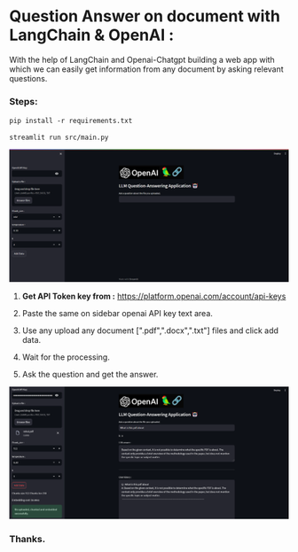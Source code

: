 # Question Answer on document with LangChain & OpenAI :
With the help of LangChain and Openai-Chatgpt building a web app with which we can easily get information from any document by asking relevant questions.


### Steps:


```
pip install -r requirements.txt
```


```
streamlit run src/main.py
```


![alt text](img\webapp_image.png)


1. **Get API Token key from :** https://platform.openai.com/account/api-keys

2. Paste the same on sidebar openai API key text area.


3. Use any upload any document [".pdf",".docx",".txt"] files and click add data.

4. Wait for the processing.

5. Ask the question and get the answer.

![Alt text](img\webapp_image2.png)


### Thanks.


